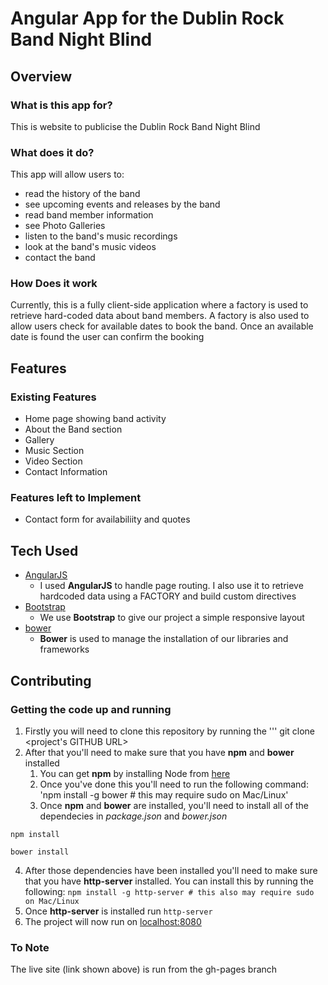 # Angular App for the Dublin Rock Band Night Blind

## Overview

### What is this app for?
This is website to publicise the Dublin Rock Band Night Blind

### What does it do?

This app will allow users to:
- read the history of the band
- see upcoming events and releases by the band
- read band member information
- see Photo Galleries
- listen to the band's music recordings
- look at the band's music videos
- contact the band

### How Does it work

Currently, this is a fully client-side application where a factory is used to retrieve hard-coded data about band members.
A factory is also used to allow users check for available dates to book the band. Once an available date is found the user can confirm the booking

## Features

### Existing Features
- Home page showing band activity
- About the Band section
- Gallery
- Music Section
- Video Section
- Contact Information

### Features left to Implement
- Contact form for availabiliity and quotes

## Tech Used
- [AngularJS](http://angularjs.org/)
	- I used **AngularJS** to handle page routing. I also use it to retrieve hardcoded data using a FACTORY and build custom directives
- [Bootstrap](http://getbootstrap.com/)
	- We use **Bootstrap** to give our project a simple responsive layout
- [bower](https://bower.io/)
	- **Bower** is used to manage the installation of our libraries and frameworks

## Contributing

### Getting the code up and running
1. Firstly you will need to clone this repository by running the ''' git clone <project's GITHUB URL>
2. After that you'll need to make sure that you have **npm** and **bower** installed
	1. You can get **npm** by installing Node from [here](https://nodejs.org/en/)
	2. Once you've done this you'll need to run the following command:
		'npm install -g bower # this may require sudo on Mac/Linux'
	3. Once **npm** and **bower** are installed, you'll need to install all of the dependecies in *package.json* and *bower.json*
  ```
  npm install

  bower install
  ```

4. After those dependencies have been installed you'll need to make sure that you have **http-server** installed. You can install this by running the following: ```npm install -g http-server # this also may require sudo on Mac/Linux```
5. Once **http-server** is installed run ```http-server```
6. The project will now run on [localhost:8080](http://127.0.0.1:8080)


### To Note
The live site (link shown above) is run from the gh-pages branch